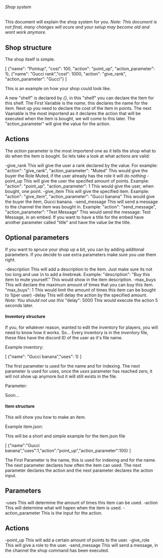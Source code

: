 ###### Shop system

This document will explain the shop system for you.
*Note: This document is not final, many changes will ocure and your setup may become old and wont work anymore.*

## Shop structure

The shop itself is simple.

[
    {"name": "Pointup", "cost": 100, "action": "point_up", "action_parameter": 1},
    {"name": "Gucci rank","cost": 1000, "action": "give_rank", "action_parameter": "Gucci"}
]

This is an example on how your shop could look like.

A new "shelf" is declared by *{}*, in this "shelf" you can declare the Item for this shelf. The First Variable is the *name*,
this declares the name for the item. Next up you need to declare the cost of the item in points. The next Vaariable is the most importend as it declares the action that will be executed when the item is bought, we will come to this later. The "action_parameter" will give the value for the action.

## Actions

The *action* parameter is the most importend one as it tells the shop what to do when the item is bought.
So lets take a look at what actions are valid:

-give_rank
    This will give the user a rank declared by the value. For example:
    "action": "give_rank", "action_parameter": "Muted"
    This would give the buyer the Role Muted, if the user already has the role it will do *nothing*
-point_up
    This will give the user the specifed amount of points. Example:
    "action": "point_up", "action_parameter": 1
    This would give the user, when bought, one point.
-give_item
    This will give the specified item. Example:
    "action": "give_item", "action_parameter": "Gucci banana"
    This would give the buyer the item, Gucci banana.
-send_message
    This will send a message to the channel the item was bought in. Example:
    "action": "send_message", "action_parameter": "Test Message"
    This would send the message: Test Message, in an embed. If you want to have a title for the embed have another parameter called "title" and have the value be the title.

## Optional parameters

If you want to spruce your shop up a bit, you can by adding additonal parameters. If you decide to use extra parameters make sure you use them right.

-description
    This will add a description to the item. Just make sure its not too long and use *\n* to add a linebreak. Example:
    "description": "Buy this item to mute yourself."
    This would show in the item description.
-max_buys
    This will declare the maximum amount of times that you can buy this item.
    "max_buys": 1
    This would limit the amount of times this item can be bought to 1(per user)
-delay
    This will delay the action by the specified amount. *Note: You should not use this*
    "delay": 5000
    This would execute the action 5 seconds later.

#### Inventory structure

If you, for whatever reason, wanted to edit the inventory for players, you will need to know how it works.
So... Every inventory is in the *inventory* file, these files have the discord ID of the user as it's file name.

Example inventory:

[
    {"name": "Gucci banana","uses": 1}
]

The first parameter is used for the name and for indexing. The next parameter is used for uses, once the *uses* parameter has reached zero, it will not show up anymore but it will still exists in the file.

Parameter:

Soon...

#### Item structure

This will show you how to make an item.

Example item.json:

This will be a short and simple example for the item.json file

[
    {"name":"Gucci banana","uses":1,"action":"point_up","action_parameter":100}
]

The First Parameter is the name, this is used for indexing and for the name. The next parameter declares how often the item can used. The next parameter declares the action and the next parameter declares the action input.

## Parameters

-uses
    This will determine the amount of times this item can be used.
-action
    This will determine what will hapen when the item is used.
-action_parameter
    This is the input for the action.
## Actions

-point_up
    This will add a certain amount of points to the user.
-give_role
    This will give a role to the user.
-send_message
    This will send a message, in the channel the shop command has been executed.
